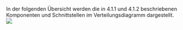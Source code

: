 In der folgenden Übersicht werden die in 4.1.1 und 4.1.2 beschriebenen Komponenten und Schnittstellen im Verteilungsdiagramm dargestellt.
<br>
<img src="/images/Iteration0_Analyse_4-1-3_ressourcenuebersicht.svg">
